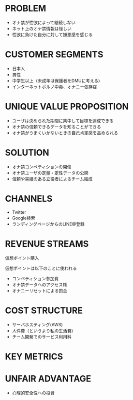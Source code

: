 # PROBLEM

* オナ禁が性欲によって継続しない
* ネット上のオナ禁情報は怪しい
* 性欲に負けた自分に対して嫌悪感を感じる

# CUSTOMER SEGMENTS

* 日本人
* 男性
* 中学生以上（未成年は保護者をDMUに考える)
* インターネットポルノ中毒、オナニー依存症

# UNIQUE VALUE PROPOSITION

* ユーザは決められた期間に集中して目標を達成できる
* オナ禁の信頼できるデータを知ることができる
* オナ禁がうまくいかないときの自己肯定感を高められる

# SOLUTION

* オナ禁コンペティションの開催
* オナ禁ユーザの定量・定性データの公開
* 信頼や実績のある立役者によるチーム結成

# CHANNELS

* Twitter
* Google検索
* ランディングページからのLINE@登録

# REVENUE STREAMS

仮想ポイント購入

仮想ポイントは以下のことに使われる

* コンペティション参加費
* オナ禁データへのアクセス権
* オナニーリセットによる罰金

# COST STRUCTURE

* サーバホスティング(AWS)
* 人件費（というより私の生活費)
* チーム開発でのサービス利用料

# KEY METRICS

# UNFAIR ADVANTAGE

* 心理的安全性への投資
